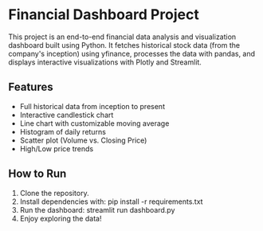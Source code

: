 # Financial Dashboard Project

This project is an end-to-end financial data analysis and visualization dashboard built using Python. It fetches historical stock data (from the company's inception) using yfinance, processes the data with pandas, and displays interactive visualizations with Plotly and Streamlit.

## Features

- Full historical data from inception to present
- Interactive candlestick chart
- Line chart with customizable moving average
- Histogram of daily returns
- Scatter plot (Volume vs. Closing Price)
- High/Low price trends

## How to Run

1. Clone the repository.
2. Install dependencies with: pip install -r requirements.txt
3. Run the dashboard: streamlit run dashboard.py
4. Enjoy exploring the data!

